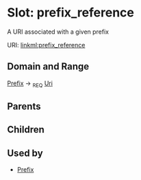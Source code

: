 
# Slot: prefix_reference


A URI associated with a given prefix

URI: [linkml:prefix_reference](https://w3id.org/linkml/prefix_reference)


## Domain and Range

[Prefix](Prefix.md) ->  <sub>REQ</sub>
 [Uri](types/Uri.md)

## Parents


## Children


## Used by

 * [Prefix](Prefix.md)

